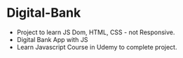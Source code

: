 # Digital-Bank
- Project to learn JS Dom, HTML, CSS - not Responsive.
- Digital Bank App with JS
- Learn Javascript Course in Udemy to complete project.
